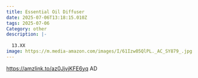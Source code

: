 ```yaml
---
title: Essential Oil Diffuser
date: 2025-07-06T13:18:15.010Z
tags: 2025-07-06
Category: other
description: |-
  
  13.XX
image: https://m.media-amazon.com/images/I/61Izw05QlPL._AC_SY879_.jpg
---
```

https://amzlink.to/az0JjvjKFE6yq    AD